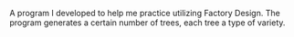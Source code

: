 A program I developed to help me practice utilizing Factory Design. The program generates a certain number of trees, each tree a type of variety.
